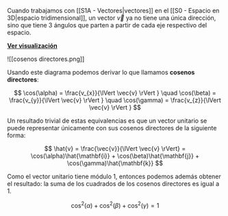 Cuando trabajamos con [[S1A - Vectores|vectores]] en el [[S0 - Espacio en 3D|espacio tridimensional]], un vector $\vec{v}$ ya no tiene una única dirección, sino que tiene 3 ángulos que parten a partir de cada eje respectivo del espacio.

**[Ver visualización](https://www.geogebra.org/m/dUHQSEeu)**

![[cosenos directores.png]]

Usando este diagrama podemos derivar lo que llamamos **cosenos directores**:

$$
\cos(\alpha) = \frac{v_{x}}{\lVert \vec{v} \rVert } \quad \cos(\beta) = \frac{v_{y}}{\lVert \vec{v} \rVert } \quad \cos(\gamma) = \frac{v_{z}}{\lVert \vec{v} \rVert }
$$

Un resultado trivial de estas equivalencias es que un vector unitario se puede representar únicamente con sus cosenos directores de la siguiente forma:

$$
\hat{v} = \frac{\vec{v}}{\lVert \vec{v} \rVert} = \cos(\alpha)\hat{\mathbf{i}} + \cos(\beta)\hat{\mathbf{j}} + \cos(\gamma)\hat{\mathbf{k}}
$$

Como el vector unitario tiene módulo $1$, entonces podemos además obtener el resultado: la suma de los cuadrados de los cosenos directores es igual a $1$.

$$
\cos^{2}(\alpha) + \cos^{2}(\beta) + \cos^{2}(\gamma) = 1
$$
